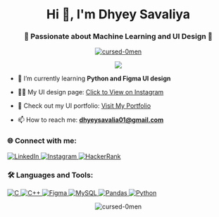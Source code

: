 <h1 align="center">Hi 👋, I'm Dhyey Savaliya</h1>
<h3 align="center">🚀 Passionate about Machine Learning and UI Design 🎨</h3>

<p align="center"> 
  <a href="https://github.com/ryo-ma/github-profile-trophy">
    <img src="https://github-profile-trophy.vercel.app/?username=cursed-0men&theme=gruvbox&row=1&column=7" alt="cursed-0men" />
  </a> 
</p>

<p align="center">
  <img src="https://readme-typing-svg.demolab.com?font=Fira+Code&weight=500&pause=1000&color=7A87D1&center=true&vCenter=true&width=450&lines=I+Love+Learning+New+Things!+;Python+Dev+and+Figma+UI+Designer!;Building+Efficient+and+Creative+Designs+💻">
</p>

- 🌱 I’m currently learning **Python and Figma UI design**

- 👨‍💻 My UI design page: [Click to View on Instagram](https://www.instagram.com/ui.paradigm/)

- 📝 Check out my UI portfolio: [Visit My Portfolio](https://sites.google.com/view/dhyeys-ui-paradigm)

- 📫 How to reach me: **dhyeysavalia01@gmail.com**

<h3 align="left">🌐 Connect with me:</h3>
<p align="left">
  <a href="https://linkedin.com/in/dhyey-savaliya-632bb4246" target="blank">
    <img src="https://img.shields.io/badge/LinkedIn-0077B5?style=for-the-badge&logo=linkedin&logoColor=white" alt="LinkedIn" />
  </a>
  <a href="https://instagram.com/dhyey.xo" target="blank">
    <img src="https://img.shields.io/badge/Instagram-E4405F?style=for-the-badge&logo=instagram&logoColor=white" alt="Instagram" />
  </a>
  <a href="https://www.hackerrank.com/lucifermrngstr01" target="blank">
    <img src="https://img.shields.io/badge/HackerRank-00EA64?style=for-the-badge&logo=hackerrank&logoColor=white" alt="HackerRank" />
  </a>
</p>

<h3 align="left">🛠 Languages and Tools:</h3>
<p align="left"> 
  <a href="https://www.cprogramming.com/" target="_blank" rel="noreferrer">
    <img src="https://img.shields.io/badge/C%20programming-A8B9CC.svg?style=for-the-badge&logo=c&logoColor=white" alt="C" />
  </a> 
  <a href="https://www.w3schools.com/cpp/" target="_blank" rel="noreferrer"> 
    <img src="https://img.shields.io/badge/C++-00599C?style=for-the-badge&logo=c%2B%2B&logoColor=white" alt="C++" />
  </a> 
  <a href="https://www.figma.com/" target="_blank" rel="noreferrer"> 
    <img src="https://img.shields.io/badge/Figma-F24E1E?style=for-the-badge&logo=figma&logoColor=white" alt="Figma" />
  </a> 
  <a href="https://www.mysql.com/" target="_blank" rel="noreferrer"> 
    <img src="https://img.shields.io/badge/MySQL-4479A1?style=for-the-badge&logo=mysql&logoColor=white" alt="MySQL" />
  </a> 
  <a href="https://pandas.pydata.org/" target="_blank" rel="noreferrer"> 
    <img src="https://img.shields.io/badge/Pandas-150458?style=for-the-badge&logo=pandas&logoColor=white" alt="Pandas" />
  </a> 
  <a href="https://www.python.org" target="_blank" rel="noreferrer"> 
    <img src="https://img.shields.io/badge/Python-3776AB?style=for-the-badge&logo=python&logoColor=white" alt="Python" />
  </a> 
</p>

<p align="center">
  <img align="center" src="https://github-readme-stats.vercel.app/api/top-langs?username=cursed-0men&show_icons=true&locale=en&layout=compact&theme=gruvbox" alt="cursed-0men" />
</p>
